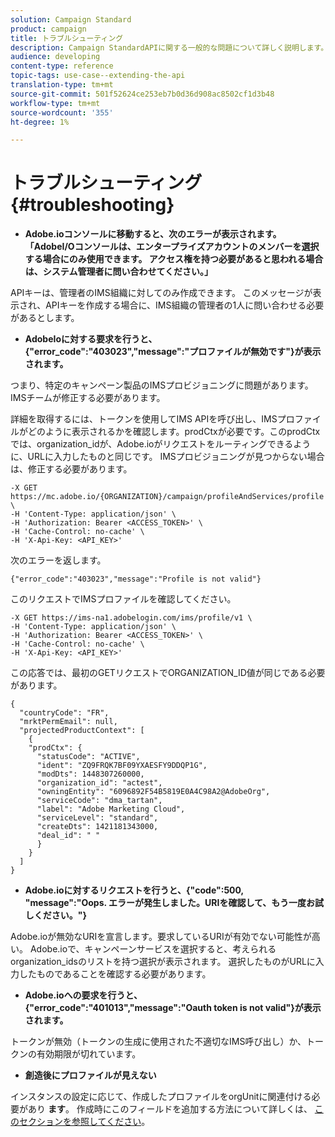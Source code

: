 ```yaml
---
solution: Campaign Standard
product: campaign
title: トラブルシューティング
description: Campaign StandardAPIに関する一般的な問題について詳しく説明します。
audience: developing
content-type: reference
topic-tags: use-case--extending-the-api
translation-type: tm+mt
source-git-commit: 501f52624ce253eb7b0d36d908ac8502cf1d3b48
workflow-type: tm+mt
source-wordcount: '355'
ht-degree: 1%

---
```



# トラブルシューティング {#troubleshooting}

* **Adobe.ioコンソールに移動すると、次のエラーが表示されます。「AdobeI/Oコンソールは、エンタープライズアカウントのメンバーを選択する場合にのみ使用できます。 アクセス権を持つ必要があると思われる場合は、システム管理者に問い合わせてください。」**

APIキーは、管理者のIMS組織に対してのみ作成できます。 このメッセージが表示され、APIキーを作成する場合に、IMS組織の管理者の1人に問い合わせる必要があるとします。

* **AdobeIoに対する要求を行うと、{&quot;error_code&quot;:&quot;403023&quot;,&quot;message&quot;:&quot;プロファイルが無効です&quot;}が表示されます。**

つまり、特定のキャンペーン製品のIMSプロビジョニングに問題があります。IMSチームが修正する必要があります。

詳細を取得するには、トークンを使用してIMS APIを呼び出し、IMSプロファイルがどのように表示されるかを確認します。prodCtxが必要です。このprodCtxでは、organization_idが、Adobe.ioがリクエストをルーティングできるように、URLに入力したものと同じです。
IMSプロビジョニングが見つからない場合は、修正する必要があります。

```
-X GET https://mc.adobe.io/{ORGANIZATION}/campaign/profileAndServices/profile \
-H 'Content-Type: application/json' \
-H 'Authorization: Bearer <ACCESS_TOKEN>' \
-H 'Cache-Control: no-cache' \
-H 'X-Api-Key: <API_KEY>'
```

次のエラーを返します。

```
{"error_code":"403023","message":"Profile is not valid"}
```

このリクエストでIMSプロファイルを確認してください。

```
-X GET https://ims-na1.adobelogin.com/ims/profile/v1 \
-H 'Content-Type: application/json' \
-H 'Authorization: Bearer <ACCESS_TOKEN>' \
-H 'Cache-Control: no-cache' \
-H 'X-Api-Key: <API_KEY>'
```

この応答では、最初のGETリクエストでORGANIZATION_ID値が同じである必要があります。

```
{
  "countryCode": "FR",
  "mrktPermEmail": null,
  "projectedProductContext": [
    {
    "prodCtx": {
      "statusCode": "ACTIVE",
      "ident": "ZQ9FRQK7BF09YXAESFY9DDQP1G",
      "modDts": 1448307260000,
      "organization_id": "actest",
      "owningEntity": "6096892F54B5819E0A4C98A2@AdobeOrg",
      "serviceCode": "dma_tartan",
      "label": "Adobe Marketing Cloud",
      "serviceLevel": "standard",
      "createDts": 1421181343000,
      "deal_id": " "
      }
    }
  ]
}
```

* **Adobe.ioに対するリクエストを行うと、{&quot;code&quot;:500, &quot;message&quot;:&quot;Oops. エラーが発生しました。URIを確認して、もう一度お試しください。&quot;}**

Adobe.ioが無効なURIを宣言します。要求しているURIが有効でない可能性が高い。 Adobe.ioで、キャンペーンサービスを選択すると、考えられるorganization_idsのリストを持つ選択が表示されます。 選択したものがURLに入力したものであることを確認する必要があります。

* **Adobe.ioへの要求を行うと、{&quot;error_code&quot;:&quot;401013&quot;,&quot;message&quot;:&quot;Oauth token is not valid&quot;}が表示されます。**

トークンが無効（トークンの生成に使用された不適切なIMS呼び出し）か、トークンの有効期限が切れています。

* **創造後にプロファイルが見えない**

インスタンスの設定に応じて、作成したプロファイルをorgUnitに関連付ける必要があり **ます**。 作成時にこのフィールドを追加する方法について詳しくは、 [このセクションを参照してください](../../api/using/creating-profiles.md)。

<!-- * (error duplicate key : quand tu crées un profile qui existe déjà , il faut faire un patch pour updater le profile plutôt qu’un POST)

With Curl
List all profiles

Create a profile

Update the mobilePhone attribute of a profile

API Calls on Service

GET the list of services

-->

<!--

How to find and use a filter?
Error codes:

* PAtch sur Age = message d'erreur :
500
Cannot update the 'age' property that is read-only
'age' property is not valid for the 'profile' resource.
-->

<!--
How to filter a list of subscribed profiles with available profile filters ? by date (by les filtres dispo sur la ressource) ?

Pattern classique :

recupérer la liste des subscriptions filtrées d'un profile
1) get sur profile
2) recup PKey
3) get sur PKey
4) get sur href des subscriptions

Comment savoir quel filtre appliquer ?

1) get sur metadata de profile
2) retourne description de la collection subscription
3) get sur la valeur du champ resTarget
4) get sur le href dans filters
5) retourne les filtres applicables sur l'url des data.

-->

